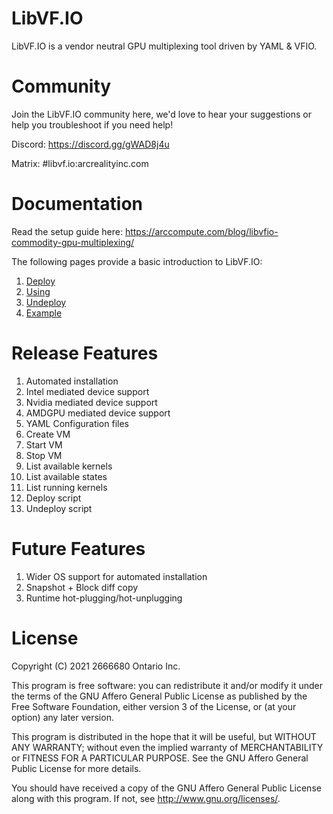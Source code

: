 # LibVF.IO

LibVF.IO is a vendor neutral GPU multiplexing tool driven by YAML & VFIO.

# Community

Join the LibVF.IO community here, we'd love to hear your suggestions or help you troubleshoot if you need help!

Discord: https://discord.gg/gWAD8j4u

Matrix: #libvf.io:arcrealityinc.com

# Documentation

Read the setup guide here:
https://arccompute.com/blog/libvfio-commodity-gpu-multiplexing/

The following pages provide a basic introduction to LibVF.IO:

1. [Deploy](docs/deployment.md)
2. [Using](docs/using.md)
3. [Undeploy](docs/undeployment.md)
4. [Example](docs/example.md)

# Release Features

1. Automated installation
2. Intel mediated device support
3. Nvidia mediated device support
4. AMDGPU mediated device support
5. YAML Configuration files
6. Create VM
7. Start VM
8. Stop VM
9. List available kernels
10. List available states
11. List running kernels
12. Deploy script
13. Undeploy script

# Future Features

1. Wider OS support for automated installation
2. Snapshot + Block diff copy
3. Runtime hot-plugging/hot-unplugging

# License

Copyright (C) 2021 2666680 Ontario Inc.

This program is free software: you can redistribute it and/or modify
it under the terms of the GNU Affero General Public License as published by
the Free Software Foundation, either version 3 of the License, or
(at your option) any later version.

This program is distributed in the hope that it will be useful,
but WITHOUT ANY WARRANTY; without even the implied warranty of
MERCHANTABILITY or FITNESS FOR A PARTICULAR PURPOSE.  See the
GNU Affero General Public License for more details.

You should have received a copy of the GNU Affero General Public License
along with this program.  If not, see <http://www.gnu.org/licenses/>.
